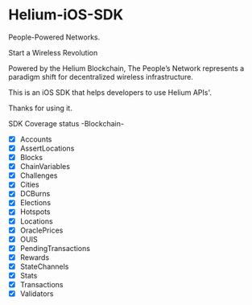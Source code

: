 # Helium-iOS-SDK
People-Powered Networks.

Start a Wireless Revolution

Powered by the Helium Blockchain, The People’s Network represents a paradigm shift for decentralized wireless infrastructure.

This is an iOS SDK that helps developers to use Helium APIs'.

Thanks for using it.

SDK Coverage status
-Blockchain-
- [x] Accounts
- [x] AssertLocations
- [x] Blocks
- [x] ChainVariables
- [x] Challenges
- [x] Cities
- [x] DCBurns
- [x] Elections
- [x] Hotspots
- [x] Locations
- [x] OraclePrices
- [x] OUIS
- [x] PendingTransactions
- [x] Rewards
- [x] StateChannels
- [x] Stats
- [x] Transactions
- [x] Validators
